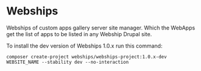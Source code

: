 # Webships

Webships of custom apps gallery server site manager.
 Which the WebApps get the list of apps to be listed in any Webship Drupal site.


To install the dev version of Webships 1.0.x run this command:
```
composer create-project webships/webships-project:1.0.x-dev WEBSITE_NAME --stability dev --no-interaction
```